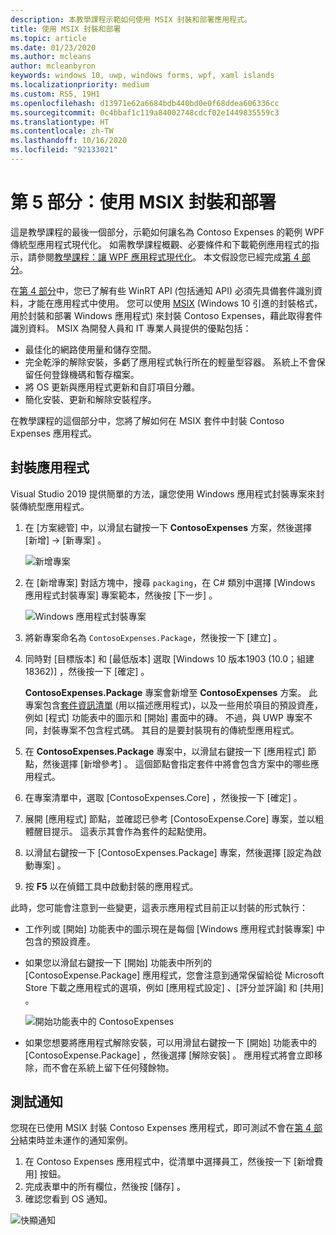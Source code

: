 ```yaml
---
description: 本教學課程示範如何使用 MSIX 封裝和部署應用程式。
title: 使用 MSIX 封裝和部署
ms.topic: article
ms.date: 01/23/2020
ms.author: mcleans
author: mcleanbyron
keywords: windows 10, uwp, windows forms, wpf, xaml islands
ms.localizationpriority: medium
ms.custom: RS5, 19H1
ms.openlocfilehash: d13971e62a6684bdb440bd0e0f68ddea606336cc
ms.sourcegitcommit: 0c4bbaf1c119a84002748cdcf02e1449835559c3
ms.translationtype: HT
ms.contentlocale: zh-TW
ms.lasthandoff: 10/16/2020
ms.locfileid: "92133021"
---
```

# <a name="part-5-package-and-deploy-with-msix"></a>第 5 部分：使用 MSIX 封裝和部署

這是教學課程的最後一個部分，示範如何讓名為 Contoso Expenses 的範例 WPF 傳統型應用程式現代化。 如需教學課程概觀、必要條件和下載範例應用程式的指示，請參閱[教學課程：讓 WPF 應用程式現代化](modernize-wpf-tutorial.md)。 本文假設您已經完成[第 4 部分](modernize-wpf-tutorial-4.md)。

在[第 4 部分](modernize-wpf-tutorial-4.md)中，您已了解有些 WinRT API (包括通知 API) 必須先具備套件識別資料，才能在應用程式中使用。 您可以使用 [MSIX](/windows/msix) (Windows 10 引進的封裝格式，用於封裝和部署 Windows 應用程式) 來封裝 Contoso Expenses，藉此取得套件識別資料。 MSIX 為開發人員和 IT 專業人員提供的優點包括：

- 最佳化的網路使用量和儲存空間。
- 完全乾淨的解除安裝，多虧了應用程式執行所在的輕量型容器。 系統上不會保留任何登錄機碼和暫存檔案。
- 將 OS 更新與應用程式更新和自訂項目分離。
- 簡化安裝、更新和解除安裝程序。

在教學課程的這個部分中，您將了解如何在 MSIX 套件中封裝 Contoso Expenses 應用程式。

## <a name="package-the-application"></a>封裝應用程式

Visual Studio 2019 提供簡單的方法，讓您使用 Windows 應用程式封裝專案來封裝傳統型應用程式。 

1. 在 [方案總管]  中，以滑鼠右鍵按一下 **ContosoExpenses** 方案，然後選擇 [新增] -> [新專案]  。

    ![新增專案](images/wpf-modernize-tutorial/AddNewProject.png)

3. 在 [新增專案]  對話方塊中，搜尋 `packaging`，在 C# 類別中選擇 [Windows 應用程式封裝專案]  專案範本，然後按 [下一步]  。

    ![Windows 應用程式封裝專案](images/wpf-modernize-tutorial/WAP.png)

4. 將新專案命名為 `ContosoExpenses.Package`，然後按一下 [建立]  。

5. 同時對 [目標版本]  和 [最低版本]  選取 [Windows 10 版本1903 (10.0；組建 18362)]  ，然後按一下 [確定]  。

    **ContosoExpenses.Package** 專案會新增至 **ContosoExpenses** 方案。 此專案包含[套件資訊清單](/uwp/schemas/appxpackage/uapmanifestschema/schema-root) (用以描述應用程式)，以及一些用於項目的預設資產，例如 [程式] 功能表中的圖示和 [開始] 畫面中的磚。 不過，與 UWP 專案不同，封裝專案不包含程式碼。 其目的是要封裝現有的傳統型應用程式。

6. 在 **ContosoExpenses.Package** 專案中，以滑鼠右鍵按一下 [應用程式]  節點，然後選擇 [新增參考]  。 這個節點會指定套件中將會包含方案中的哪些應用程式。

6. 在專案清單中，選取 [ContosoExpenses.Core]  ，然後按一下 [確定]  。

7. 展開 [應用程式]  節點，並確認已參考 [ContosoExpense.Core]  專案，並以粗體醒目提示。 這表示其會作為套件的起點使用。

8. 以滑鼠右鍵按一下 [ContosoExpenses.Package]  專案，然後選擇 [設定為啟動專案]  。

9. 按 **F5** 以在偵錯工具中啟動封裝的應用程式。

此時，您可能會注意到一些變更，這表示應用程式目前正以封裝的形式執行：

- 工作列或 [開始] 功能表中的圖示現在是每個 [Windows 應用程式封裝專案]  中包含的預設資產。
- 如果您以滑鼠右鍵按一下 [開始] 功能表中所列的 [ContosoExpense.Package]  應用程式，您會注意到通常保留給從 Microsoft Store 下載之應用程式的選項，例如 [應用程式設定]  、[評分並評論]  和 [共用]  。

    ![開始功能表中的 ContosoExpenses](images/wpf-modernize-tutorial/StartMenu.png)

- 如果您想要將應用程式解除安裝，可以用滑鼠右鍵按一下 [開始] 功能表中的 [ContosoExpense.Package]  ，然後選擇 [解除安裝]  。 應用程式將會立即移除，而不會在系統上留下任何殘餘物。

## <a name="test-the-notification"></a>測試通知

您現在已使用 MSIX 封裝 Contoso Expenses 應用程式，即可測試不會在[第 4 部分](modernize-wpf-tutorial-4.md)結束時並未運作的通知案例。

1. 在 Contoso Expenses 應用程式中，從清單中選擇員工，然後按一下 [新增費用]  按鈕。
2. 完成表單中的所有欄位，然後按 [儲存]  。
3. 確認您看到 OS 通知。

![快顯通知](images/wpf-modernize-tutorial/ToastNotification.png)